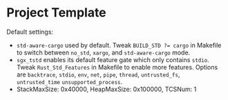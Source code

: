# Project Template

Default settings:

- `std-aware-cargo` used by default. Tweak `BUILD_STD ?= cargo` in Makefile to switch between `no_std`, `xargo`, and `std-aware-cargo` mode.
- `sgx_tstd` enables its default feature gate which only contains `stdio`. Tweak `Rust_Std_Features` in Makefile to enable more features. Options are `backtrace`, `stdio`, `env`, `net`, `pipe`, `thread`, `untrusted_fs`, `untrusted_time` `unsupported_process`.
-  StackMaxSize: 0x40000, HeapMaxSize: 0x100000, TCSNum: 1
